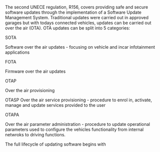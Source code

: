 The second UNECE regulation, R156, covers providing safe and secure software updates through the implementation of a Software Update Management System. Traditional updates were carried out in approved garages but with todays connected vehicles, updates can be carried out over the air (OTA).
OTA updates can be split into 5 categories:

SOTA

Software over the air updates - focusing on vehicle and incar infotainment applications


FOTA

Firmware over the air updates 

OTAP

Over the air provisioning

OTASP
Over the air service provisioning - procedure to enrol in, activate, manage and update services provided to the user

OTAPA

Over the air parameter administration - procedure to update operational parameters used to configure the vehicles functionality from internal netwroks to driving functions.





The full lifecycle of updating software begins with 
